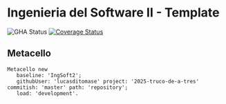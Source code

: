 # Ingenieria del Software II - Template

![GHA Status](https://github.com/lucasditomase/2025-truco-de-a-tres/actions/workflows/GHA.yml/badge.svg)
[![Coverage Status](https://coveralls.io/github/lucasditomase/2025-truco-de-a-tres/badge.svg?branch=master)](https://coveralls.io/github/lucasditomase/2025-truco-de-a-tres?branch=master)

## Metacello

```smalltalk
Metacello new
   baseline: 'IngSoft2';
   githubUser: 'lucasditomase' project: '2025-truco-de-a-tres' commitish: 'master' path: 'repository';
   load: 'development'.
```
